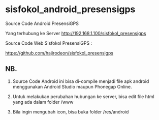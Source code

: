 # sisfokol_android_presensigps

Source Code Android PresensiGPS


Yang terhubung ke Server http://192.168.1.100/sisfokol_presensigps

Source Code Web Sisfokol PresensiGPS :

https://github.com/hajirodeon/sisfokol_presensigps





NB.
---

1. Source Code Android ini bisa di-compile menjadi file apk android menggunakan Android Studio maupun Phonegap Online.

2. Untuk melakukan perubahan hubungan ke server, bisa edit file html yang ada dalam folder /www

3. Bila ingin mengubah icon, bisa buka folder /res/android

